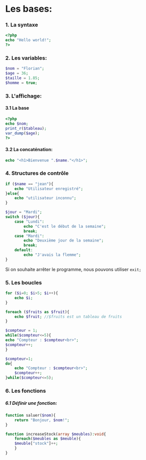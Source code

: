 # Les bases:

### 1. La syntaxe

```php
<?php
echo "Hello world!";
?>
```

### 2. Les variables:
```php
$nom = "Florian";
$age = 36;
$taille = 1.85;
$homme = true;
```

### 3. L'affichage:

#### 3.1 La base
```php
<?php
echo $nom;
print_r($tableau);
var_dump($age);
?>
```
#### 3.2 La concaténation:
```php
echo "<h1>Bienvenue ".$name."</h1>";
```


### 4. Structures de contrôle
```php
if ($name == "jean"){
	echo "Utilisateur enregistré";
}else{
	echo "utilisateur inconnu";
}

$jour = "Mardi";
switch ($jour){
	case "Lundi":
		echo "C'est le début de la semaine";
		break;
	case "Mardi":
		echo "Deuxième jour de la semaine";
		break;
	default:
		echo "J'avais la flemme";
}
```

Si on souhaite arrêter le programme, nous pouvons utiliser `exit;`

### 5. Les boucles

```php
for ($i=0; $i>5; $i++){
	echo $i;
}

foreach ($fruits as $fruit){
	echo $fruit; //$fruits est un tableau de fruits
}

$compteur = 1;
while($compteur<=5){
echo "Compteur : $compteur<br>";
$compteur++;
}

$compteur=1;
do{
	echo "Compteur : $compteur<br>";
	$compteur++;
}while($compteur<=5);
```


### 6. Les fonctions

##### 6.1 Définir une fonction:
```php
function saluer($nom){
	return "Bonjour, $nom!";
}

function increaseStock(array $meubles):void{
	foreach($meubles as $meuble){
	$meuble["stock"]++;
	}
}
```